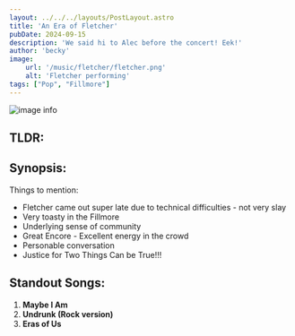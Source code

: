 ```yaml
---
layout: ../../../layouts/PostLayout.astro
title: 'An Era of Fletcher'
pubDate: 2024-09-15
description: 'We said hi to Alec before the concert! Eek!'
author: 'becky'
image:
    url: '/music/fletcher/fletcher.png'
    alt: 'Fletcher performing'
tags: ["Pop", "Fillmore"]
---
```

![image info](/music/fletcher/fletcher.png)

## TLDR:


## Synopsis:

Things to mention: 
* Fletcher came out super late due to technical difficulties - not very slay
* Very toasty in the Fillmore
* Underlying sense of community
* Great Encore - Excellent energy in the crowd
* Personable conversation
* Justice for Two Things Can be True!!!

## Standout Songs:
1. **Maybe I Am** 
2. **Undrunk (Rock version)**
3. **Eras of Us**
